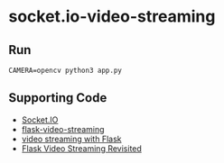 socket.io-video-streaming
=====================

## Run

```
CAMERA=opencv python3 app.py
```

## Supporting Code 

-  [Socket.IO](https://python-socketio.readthedocs.io/en/latest/client.html)
-  [flask-video-streaming](https://github.com/miguelgrinberg/flask-video-streaming)
-  [video streaming with Flask](http://blog.miguelgrinberg.com/post/video-streaming-with-flask) 
-  [Flask Video Streaming Revisited](http://blog.miguelgrinberg.com/post/flask-video-streaming-revisited)
